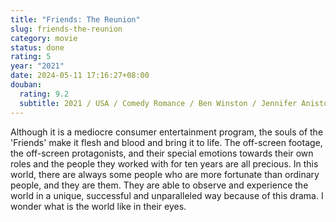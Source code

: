 ```yaml
---
title: "Friends: The Reunion"
slug: friends-the-reunion
category: movie
status: done
rating: 5
year: "2021"
date: 2024-05-11 17:16:27+08:00
douban:
  rating: 9.2
  subtitle: 2021 / USA / Comedy Romance / Ben Winston / Jennifer Aniston Courteney Cox
---
```


Although it is a mediocre consumer entertainment program, the souls of the 'Friends' make it flesh and blood and bring it to life. The off-screen footage, the off-screen protagonists, and their special emotions towards their own roles and the people they worked with for ten years are all precious. In this world, there are always some people who are more fortunate than ordinary people, and they are them. They are able to observe and experience the world in a unique, successful and unparalleled way because of this drama. I wonder what is the world like in their eyes.
